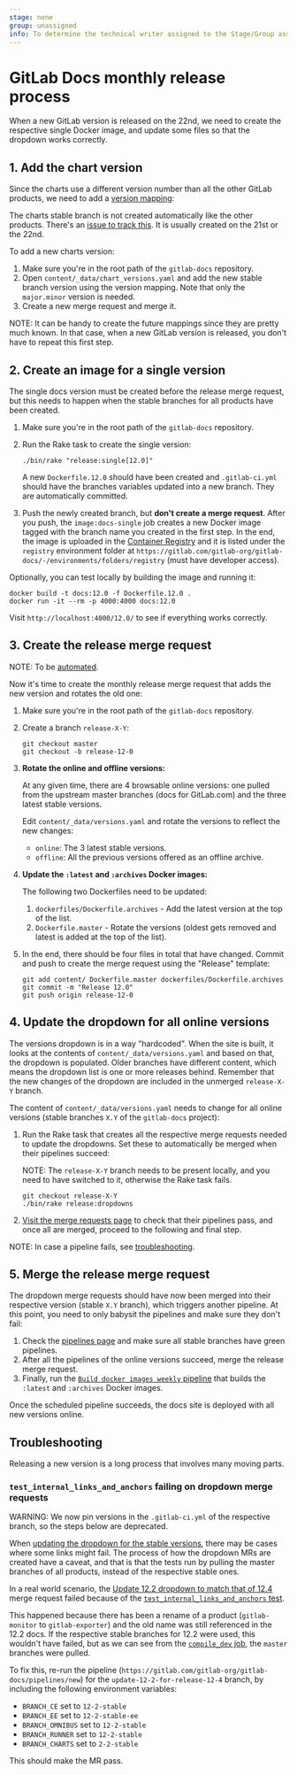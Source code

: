```yaml
---
stage: none
group: unassigned
info: To determine the technical writer assigned to the Stage/Group associated with this page, see https://about.gitlab.com/handbook/engineering/ux/technical-writing/#assignments
---
```


# GitLab Docs monthly release process

When a new GitLab version is released on the 22nd, we need to create the respective
single Docker image, and update some files so that the dropdown works correctly.

## 1. Add the chart version

Since the charts use a different version number than all the other GitLab
products, we need to add a
[version mapping](https://docs.gitlab.com/charts/installation/version_mappings.html):

The charts stable branch is not created automatically like the other products.
There's an [issue to track this](https://gitlab.com/gitlab-org/charts/gitlab/-/issues/1442).
It is usually created on the 21st or the 22nd.

To add a new charts version:

1. Make sure you're in the root path of the `gitlab-docs` repository.
1. Open `content/_data/chart_versions.yaml` and add the new stable branch version using the
   version mapping. Note that only the `major.minor` version is needed.
1. Create a new merge request and merge it.

NOTE:
It can be handy to create the future mappings since they are pretty much known.
In that case, when a new GitLab version is released, you don't have to repeat
this first step.

## 2. Create an image for a single version

The single docs version must be created before the release merge request, but
this needs to happen when the stable branches for all products have been created.

1. Make sure you're in the root path of the `gitlab-docs` repository.
1. Run the Rake task to create the single version:

   ```shell
   ./bin/rake "release:single[12.0]"
   ```

    A new `Dockerfile.12.0` should have been created and `.gitlab-ci.yml` should
    have the branches variables updated into a new branch. They are automatically
    committed.

1. Push the newly created branch, but **don't create a merge request**.
   After you push, the `image:docs-single` job creates a new Docker image
   tagged with the branch name you created in the first step. In the end, the
   image is uploaded in the [Container Registry](https://gitlab.com/gitlab-org/gitlab-docs/container_registry)
   and it is listed under the `registry` environment folder at
   `https://gitlab.com/gitlab-org/gitlab-docs/-/environments/folders/registry` (must
   have developer access).

Optionally, you can test locally by building the image and running it:

```shell
docker build -t docs:12.0 -f Dockerfile.12.0 .
docker run -it --rm -p 4000:4000 docs:12.0
```

Visit `http://localhost:4000/12.0/` to see if everything works correctly.

## 3. Create the release merge request

NOTE:
To be [automated](https://gitlab.com/gitlab-org/gitlab-docs/-/issues/750).

Now it's time to create the monthly release merge request that adds the new
version and rotates the old one:

1. Make sure you're in the root path of the `gitlab-docs` repository.
1. Create a branch `release-X-Y`:

   ```shell
   git checkout master
   git checkout -b release-12-0
   ```

1. **Rotate the online and offline versions:**

   At any given time, there are 4 browsable online versions: one pulled from
   the upstream master branches (docs for GitLab.com) and the three latest
   stable versions.

   Edit `content/_data/versions.yaml` and rotate the versions to reflect the
   new changes:

   - `online`: The 3 latest stable versions.
   - `offline`: All the previous versions offered as an offline archive.

1. **Update the `:latest` and `:archives` Docker images:**

   The following two Dockerfiles need to be updated:

   1. `dockerfiles/Dockerfile.archives` - Add the latest version at the top of
      the list.
   1. `Dockerfile.master` - Rotate the versions (oldest gets removed and latest
       is added at the top of the list).

1. In the end, there should be four files in total that have changed.
   Commit and push to create the merge request using the "Release" template:

   ```shell
   git add content/ Dockerfile.master dockerfiles/Dockerfile.archives
   git commit -m "Release 12.0"
   git push origin release-12-0
   ```

## 4. Update the dropdown for all online versions

The versions dropdown is in a way "hardcoded". When the site is built, it looks
at the contents of `content/_data/versions.yaml` and based on that, the dropdown
is populated. Older branches have different content, which means the
dropdown list is one or more releases behind. Remember that the new changes of
the dropdown are included in the unmerged `release-X-Y` branch.

The content of `content/_data/versions.yaml` needs to change for all online
versions (stable branches `X.Y` of the `gitlab-docs` project):

1. Run the Rake task that creates all the respective merge requests needed to
   update the dropdowns. Set these to automatically be merged when their
   pipelines succeed:

   NOTE:
   The `release-X-Y` branch needs to be present locally,
   and you need to have switched to it, otherwise the Rake task fails.

   ```shell
   git checkout release-X-Y
   ./bin/rake release:dropdowns
   ```

1. [Visit the merge requests page](https://gitlab.com/gitlab-org/gitlab-docs/-/merge_requests?label_name%5B%5D=release)
   to check that their pipelines pass, and once all are merged, proceed to the
   following and final step.

NOTE:
In case a pipeline fails, see [troubleshooting](#troubleshooting).

## 5. Merge the release merge request

The dropdown merge requests should have now been merged into their respective
version (stable `X.Y` branch), which triggers another pipeline. At this point,
you need to only babysit the pipelines and make sure they don't fail:

1. Check the [pipelines page](https://gitlab.com/gitlab-org/gitlab-docs/pipelines)
   and make sure all stable branches have green pipelines.
1. After all the pipelines of the online versions succeed, merge the release merge request.
1. Finally, run the
   [`Build docker images weekly` pipeline](https://gitlab.com/gitlab-org/gitlab-docs/pipeline_schedules)
   that builds the `:latest` and `:archives` Docker images.

Once the scheduled pipeline succeeds, the docs site is deployed with all
new versions online.

## Troubleshooting

Releasing a new version is a long process that involves many moving parts.

### `test_internal_links_and_anchors` failing on dropdown merge requests

WARNING:
We now pin versions in the `.gitlab-ci.yml` of the respective branch,
so the steps below are deprecated.

When [updating the dropdown for the stable versions](#4-update-the-dropdown-for-all-online-versions),
there may be cases where some links might fail. The process of how the
dropdown MRs are created have a caveat, and that is that the tests run by
pulling the master branches of all products, instead of the respective stable
ones.

In a real world scenario, the [Update 12.2 dropdown to match that of 12.4](https://gitlab.com/gitlab-org/gitlab-docs/-/merge_requests/604)
merge request failed because of the [`test_internal_links_and_anchors` test](https://gitlab.com/gitlab-org/gitlab-docs/-/jobs/328042431).

This happened because there has been a rename of a product (`gitlab-monitor` to `gitlab-exporter`)
and the old name was still referenced in the 12.2 docs. If the respective stable
branches for 12.2 were used, this wouldn't have failed, but as we can see from
the [`compile_dev` job](https://gitlab.com/gitlab-org/gitlab-docs/-/jobs/328042427),
the `master` branches were pulled.

To fix this, re-run the pipeline (`https://gitlab.com/gitlab-org/gitlab-docs/pipelines/new`)
for the `update-12-2-for-release-12-4` branch, by including the following environment variables:

- `BRANCH_CE` set to `12-2-stable`
- `BRANCH_EE` set to `12-2-stable-ee`
- `BRANCH_OMNIBUS` set to `12-2-stable`
- `BRANCH_RUNNER` set to `12-2-stable`
- `BRANCH_CHARTS` set to `2-2-stable`

This should make the MR pass.
